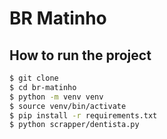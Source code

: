 # BR Matinho

## How to run the project
```bash
$ git clone
$ cd br-matinho
$ python -m venv venv
$ source venv/bin/activate
$ pip install -r requirements.txt
$ python scrapper/dentista.py
```